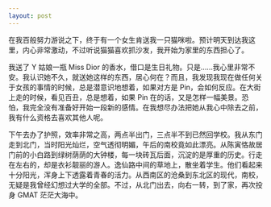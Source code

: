 ```yaml
---
layout: post
---
```


在我百般努力游说之下，终于有一个女生肯送我一只猫咪啦。预计明天到达我这里，内心非常激动，不过听说猫猫喜欢抓沙发，我开始为家里的东西担心了。

我送了 Y 姑娘一瓶 Miss Dior 的香水，借口是生日礼物。只是……我心里非常不安。我认识她不久，就送她这样的东西，居心何在？而且，我发现我现在做任何关于女孩的事情的时候，总是潜意识地想着，如果对方是 Pin，会如何反应。在大街上走的时候，看见百丑，总是想着，如果 Pin 在的话，又是怎样一幅美景。恐怕，我完全没有准备好开始一段新的感情。在我想尽办法把她从我心中除去之前，我有什么资格去喜欢其他人呢。

下午去办了护照，效率非常之高，两点半出门，三点半不到已然回学校。我从东门走到北门，当时阳光灿烂，空气透彻明媚，午后的南校竟如此漂亮。从陈寅恪故居门前的小白路到绿树荫荫的大钟楼，每一块砖瓦后面，沉淀的是厚重的历史。行走在左右的，却是衣衫靓丽的游人。逸仙路中间的草地上，散坐着学生。他们看起来十分阳光，浑身上下透露着青春的活力。从西南区的沧桑到东北区的现代，南校，无疑是我曾经幻想过大学的全部。不过，从北门出去，向右一转，到了家，再次投身 GMAT 茫茫大海中。
